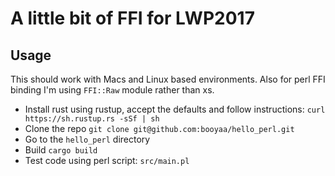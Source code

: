 # A little bit of FFI for LWP2017

## Usage

This should work with Macs and Linux based environments. Also for perl FFI binding I'm using `FFI::Raw` module rather than xs.

- Install rust using rustup, accept the defaults and follow instructions: `curl https://sh.rustup.rs -sSf | sh`
- Clone the repo `git clone git@github.com:booyaa/hello_perl.git`
- Go to the `hello_perl` directory
- Build `cargo build`
- Test code using perl script: `src/main.pl`